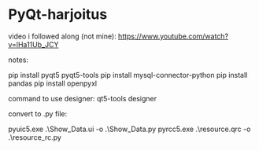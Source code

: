 # PyQt-harjoitus

video i followed along (not mine): https://www.youtube.com/watch?v=lHa11Ub_JCY

notes:

pip install pyqt5 pyqt5-tools
pip install mysql-connector-python
pip install pandas
pip install openpyxl

command to use designer:
qt5-tools designer


convert to .py file:

pyuic5.exe .\Show_Data.ui -o .\Show_Data.py
pyrcc5.exe .\resource.qrc -o .\resource_rc.py